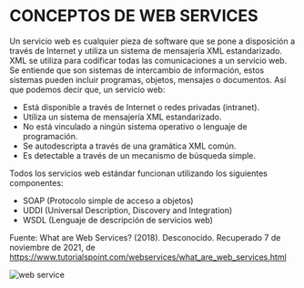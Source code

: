 # CONCEPTOS DE WEB SERVICES
Un servicio web es cualquier pieza de software que se pone a disposición a través de Internet y utiliza un sistema de mensajería XML estandarizado. XML se utiliza para codificar todas las comunicaciones a un servicio web. Se entiende que son sistemas de intercambio de información, estos sistemas pueden incluir programas, objetos, mensajes o documentos. Así que podemos decir que, un servicio web:
* Está disponible a través de Internet o redes privadas (intranet).
* Utiliza un sistema de mensajería XML estandarizado.
* No está vinculado a ningún sistema operativo o lenguaje de programación.
* Se autodescripta a través de una gramática XML común.
* Es detectable a través de un mecanismo de búsqueda simple.

Todos los servicios web estándar funcionan utilizando los siguientes componentes:
* SOAP (Protocolo simple de acceso a objetos)
* UDDI (Universal Description, Discovery and Integration)
* WSDL (Lenguaje de descripción de servicios web)

Fuente: What are Web Services? (2018). Desconocido. Recuperado 7 de noviembre de 2021, de https://www.tutorialspoint.com/webservices/what_are_web_services.html 

![web service](https://user-images.githubusercontent.com/50895566/140666884-b65e6b7d-03e7-4deb-adac-553b1df09baa.jpg)
